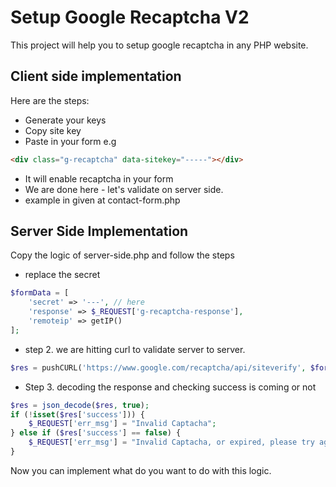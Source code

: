 # Setup Google Recaptcha V2
This project will help you to setup google recaptcha in any PHP website.

## Client side implementation
Here are the steps:

- Generate your keys
- Copy site key 
- Paste in your form
e.g 
```html
<div class="g-recaptcha" data-sitekey="-----"></div>
``` 
- It will enable recaptcha in your form
- We are done here - let's validate on server side.
- example in given at contact-form.php

## Server Side Implementation
Copy the logic of server-side.php
and follow the steps
- replace the secret
```php
$formData = [
    'secret' => '---', // here
    'response' => $_REQUEST['g-recaptcha-response'],
    'remoteip' => getIP()
];
```
- step 2. we are hitting curl to validate server to server.
```php
$res = pushCURL('https://www.google.com/recaptcha/api/siteverify', $formData, true);
```
- Step 3. decoding the response and checking success is coming or not
```php
$res = json_decode($res, true);
if (!isset($res['success'])) {
    $_REQUEST['err_msg'] = "Invalid Captacha";
} else if ($res['success'] == false) {
    $_REQUEST['err_msg'] = "Invalid Captacha, or expired, please try again";
}
```
Now you can implement what do you want to do with this logic.